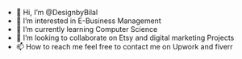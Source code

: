- 👋 Hi, I’m @DesignbyBilal
- 👀 I’m interested in E-Business Management
- 🌱 I’m currently learning Computer Science
- 💞️ I’m looking to collaborate on Etsy and digital marketing Projects
- 📫 How to reach me feel free to contact me on Upwork and fiverr

<!---
DesignbyBilal/DesignbyBilal is a ✨ special ✨ repository because its `README.md` (this file) appears on your GitHub profile.
You can click the Preview link to take a look at your changes.
--->
